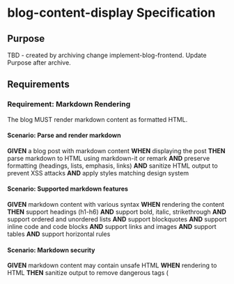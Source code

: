 # blog-content-display Specification

## Purpose
TBD - created by archiving change implement-blog-frontend. Update Purpose after archive.
## Requirements
### Requirement: Markdown Rendering
The blog MUST render markdown content as formatted HTML.

#### Scenario: Parse and render markdown
**GIVEN** a blog post with markdown content
**WHEN** displaying the post
**THEN** parse markdown to HTML using markdown-it or remark
**AND** preserve formatting (headings, lists, emphasis, links)
**AND** sanitize HTML output to prevent XSS attacks
**AND** apply styles matching design system

#### Scenario: Supported markdown features
**GIVEN** markdown content with various syntax
**WHEN** rendering the content
**THEN** support headings (h1-h6)
**AND** support bold, italic, strikethrough
**AND** support ordered and unordered lists
**AND** support blockquotes
**AND** support inline code and code blocks
**AND** support links and images
**AND** support tables
**AND** support horizontal rules

#### Scenario: Markdown security
**GIVEN** markdown content may contain unsafe HTML
**WHEN** rendering to HTML
**THEN** sanitize output to remove dangerous tags (<script>, <iframe>)
**AND** escape user-generated content
**AND** allow safe HTML tags (strong, em, a, img)
**AND** prevent XSS attacks

### Requirement: Code Syntax Highlighting
The blog MUST provide syntax highlighting for code blocks.

**Implementation Note**: Originally attempted server-side highlighting with Shiki, but this caused Cloudflare Workers CPU time limit errors (10ms+ per request). Migrated to client-side highlight.js to eliminate server CPU cost and prevent production errors.

#### Scenario: Highlight code blocks
**GIVEN** a markdown code block with language specifier
**WHEN** rendering the post
**THEN** apply syntax highlighting using highlight.js (client-side)
**AND** support common languages (JavaScript, TypeScript, Rust, Python, Go, HTML, CSS)
**AND** use base16-gruvbox-dark-medium theme
**AND** dynamically import highlight.js to avoid SSR issues
**AND** run highlighting on document-ready to ensure DOM is available

#### Scenario: Code block styling
**GIVEN** a highlighted code block
**WHEN** displaying the code
**THEN** use monospace font from design system (--font-family-mono)
**AND** apply background color from highlight.js theme
**AND** override default padding with custom spacing (--spacing-md vertical, --spacing-lg horizontal)
**AND** ensure code is readable with gruvbox-dark-medium theme
**AND** support horizontal scrolling for long lines
**AND** apply border-radius for visual polish

#### Scenario: Copy code button
**GIVEN** a code block is displayed
**WHEN** user hovers over the code
**THEN** show "Copy" button in top-right corner
**AND** copy code to clipboard on click
**AND** show "Copied!" confirmation message
**AND** handle copy errors gracefully

#### Scenario: Inline code styling
**GIVEN** inline code in markdown (backticks)
**WHEN** rendering the text
**THEN** wrap in <code> tag
**AND** apply monospace font
**AND** apply subtle background color
**AND** do not apply syntax highlighting (just styling)

### Requirement: Image Handling
The blog MUST handle images in markdown content.

#### Scenario: Render markdown images
**GIVEN** markdown with image syntax ![alt](url)
**WHEN** rendering the content
**THEN** output <img> tag with src and alt attributes
**AND** use responsive image sizing (max-width: 100%)
**AND** include alt text for accessibility
**AND** lazy-load images below the fold

#### Scenario: Image optimization
**GIVEN** images in blog posts
**WHEN** displaying them
**THEN** serve images from R2 bucket or CDN
**AND** use WebP format with JPEG fallback (when possible)
**AND** apply lazy loading with loading="lazy" attribute
**AND** include width and height to prevent layout shift

#### Scenario: Broken image handling
**GIVEN** an image fails to load
**WHEN** displaying the post
**THEN** show alt text in place of image
**AND** apply broken image styling
**AND** do not break page layout

### Requirement: Typography and Readability
The blog MUST ensure content is readable and well-formatted.

#### Scenario: Reading width constraint
**GIVEN** a blog post is displayed
**WHEN** viewing on desktop (> 768px)
**THEN** constrain content width to 65-75 characters per line (optimal readability)
**AND** center content on page
**AND** add padding on sides for breathing room

#### Scenario: Heading hierarchy
**GIVEN** markdown with headings
**WHEN** rendering the post
**THEN** use h1 for post title only
**AND** use h2-h6 for content headings
**AND** apply consistent spacing between headings and paragraphs
**AND** use design system font sizes (--font-size-h2, --font-size-h3, etc.)

#### Scenario: Link styling
**GIVEN** markdown with links
**WHEN** rendering the content
**THEN** style links with underline and color from design system (--color-text-link)
**AND** show hover state (change color or underline style)
**AND** open external links in new tab (target="_blank")
**AND** add rel="noopener noreferrer" for security

#### Scenario: List formatting
**GIVEN** markdown with lists
**WHEN** rendering the content
**THEN** apply proper indentation for nested lists
**AND** use design system spacing (--spacing-sm, --spacing-md)
**AND** style list markers (bullets, numbers)
**AND** ensure lists are readable in both light and dark mode

### Requirement: Post Metadata Display
The blog MUST display post metadata prominently.

#### Scenario: Post header component
**GIVEN** a post detail page
**WHEN** displaying the post
**THEN** show post title as h1
**AND** show published date in readable format (e.g., "October 24, 2025")
**AND** show estimated reading time (e.g., "5 min read")
**AND** show tags as clickable links to tag pages

#### Scenario: Tag display
**GIVEN** a post has tags ["rust", "webdev", "cloudflare"]
**WHEN** displaying tags
**THEN** render each tag as flat text with middot separator (·)
**AND** link each tag to `/?tags={tag}` for filtering
**AND** apply subtle color (--color-text-secondary) with hover state (--color-text-link)
**AND** add padding around tag links (--spacing-xs vertical, --spacing-sm horizontal)
**AND** add padding to separators (--spacing-xs horizontal)
**AND** ensure tags are keyboard accessible
**AND** make tags clickable with pointer cursor

#### Scenario: Date formatting
**GIVEN** a post published date
**WHEN** displaying the date
**THEN** format as "Month Day, Year" (e.g., "October 24, 2025")
**AND** include <time> tag with datetime attribute for machine-readability
**AND** use relative dates for recent posts (e.g., "2 days ago") - optional

### Requirement: Post Summary Cards
The blog index MUST display post summaries as cards.

#### Scenario: Post card layout
**GIVEN** the blog index displays posts
**WHEN** rendering each post
**THEN** show post title as h2 with link to full post
**AND** show summary text (truncated to ~150 characters)
**AND** show published date and reading time
**AND** show tags
**AND** include "Read more →" link

#### Scenario: Post card styling
**GIVEN** a post card component
**WHEN** displaying on the page
**THEN** apply card styling (border, padding, background from design system)
**AND** add hover effect (subtle shadow or border color change)
**AND** ensure consistent spacing between cards
**AND** make entire card clickable (not just title)

#### Scenario: Post card grid layout
**GIVEN** the blog index displays multiple posts
**WHEN** viewing on desktop (> 768px)
**THEN** display posts in single column (not grid) for readability
**AND** stack posts vertically with consistent spacing
**AND** ensure mobile-responsive (full-width on mobile)

### Requirement: Table of Contents
The blog MUST support table of contents generation for long posts.

#### Scenario: Generate TOC from headings
**GIVEN** a post with multiple h2 and h3 headings
**WHEN** rendering the post
**THEN** extract headings to generate table of contents
**AND** display TOC at top of post (optional, based on post length)
**AND** link each TOC item to corresponding heading (with anchor)
**AND** highlight current section on scroll (optional enhancement)

#### Scenario: TOC anchor links
**GIVEN** a table of contents is displayed
**WHEN** user clicks a TOC link
**THEN** scroll smoothly to the corresponding heading
**AND** update URL hash (#heading-slug)
**AND** maintain scroll position on page reload

### Requirement: Blockquote Styling
The blog MUST style blockquotes distinctively.

#### Scenario: Blockquote rendering
**GIVEN** markdown with blockquote (> text)
**WHEN** rendering the content
**THEN** wrap in <blockquote> tag
**AND** apply left border accent color (design system)
**AND** apply padding and italic font style
**AND** ensure contrast for readability

### Requirement: Horizontal Rule Styling
The blog MUST style horizontal rules for section breaks.

#### Scenario: Horizontal rule rendering
**GIVEN** markdown with horizontal rule (---)
**WHEN** rendering the content
**THEN** output <hr> element
**AND** apply subtle border color from design system
**AND** add vertical spacing above and below

### Requirement: Responsive Design
The blog content MUST be mobile-responsive.

#### Scenario: Mobile content width
**GIVEN** viewing on mobile device (< 768px)
**WHEN** displaying post content
**THEN** use full width minus padding
**AND** ensure text is readable (min font-size: 16px to prevent zoom)
**AND** allow horizontal scroll for wide code blocks
**AND** optimize line length for mobile (45-75 characters)

#### Scenario: Touch-friendly interactions
**GIVEN** viewing on mobile device
**WHEN** interacting with elements
**THEN** ensure tap targets are at least 44x44px
**AND** provide adequate spacing between links
**AND** make code copy button large enough to tap

### Requirement: Performance Optimization
The blog content rendering MUST be performant.

#### Scenario: Lazy-load markdown renderer
**GIVEN** the blog is built for production
**WHEN** loading a post page
**THEN** code-split markdown rendering library (marked)
**AND** dynamically import syntax highlighter (highlight.js) client-side
**AND** load highlighting only when DOM is ready (useVisibleTask$)
**AND** avoid SSR for syntax highlighting to prevent CPU time issues

#### Scenario: Avoid layout shift
**GIVEN** a post is loading
**WHEN** content appears
**THEN** reserve space for images (width/height attributes)
**AND** use skeleton loaders matching content structure
**AND** minimize Cumulative Layout Shift (CLS < 0.1)


